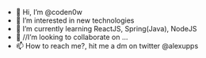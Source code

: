 - 👋 Hi, I’m @coden0w
- 👀 I’m interested in new technologies
- 🌱 I’m currently learning ReactJS, Spring(Java), NodeJS
- 💞️ //I’m looking to collaborate on ...
- 📫 How to reach me?, hit me a dm on twitter @alexupps

<!---
coden0w/coden0w is a ✨ special ✨ repository because its `README.md` (this file) appears on your GitHub profile.
You can click the Preview link to take a look at your changes.
--->
